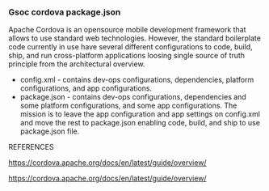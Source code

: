 ### Gsoc cordova package.json
Apache Cordova is an opensource mobile development framework that allows to use standard web technologies. However, the standard boilerplate code currently in use have several different configurations to code, build, ship, and run cross-platform applications loosing single source of truth principle from the architectural overview.
* config.xml - contains dev-ops configurations, dependencies, platform configurations, and app configurations.
* package.json - contains dev-ops configurations, dependencies and some platform configurations, and some app configurations.
The mission is to leave the app configuration and app settings on config.xml and move the rest to package.json enabling code, build, and ship to use package.json file.

REFERENCES

https://cordova.apache.org/docs/en/latest/guide/overview/

https://cordova.apache.org/docs/en/latest/guide/overview/